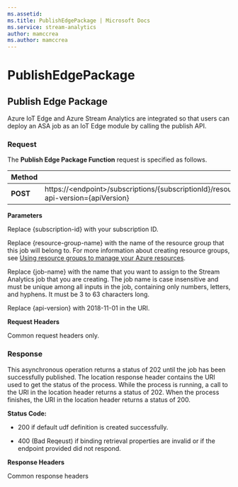 ```yaml
---
ms.assetid: 
ms.title: PublishEdgePackage | Microsoft Docs
ms.service: stream-analytics
author: mamccrea
ms.author: mamccrea
---
```


# PublishEdgePackage

## Publish Edge Package
  Azure IoT Edge and Azure Stream Analytics are integrated so that users can deploy an ASA job as an IoT Edge module by calling the publish API. 
  
### Request  
 The **Publish Edge Package Function** request is specified as follows.  
  
|Method|Request URI|  
|------------|-----------------|  
|**POST**|https://<endpoint\>/subscriptions/{subscriptionId}/resourceGroups/{resourceGroupName}/providers/Microsoft.StreamAnalytics/streamingjobs/{jobName}/publishedgepackage?api-version={apiVersion}|  
  
 **Parameters**  
  
 Replace {subscription-id} with your subscription ID.  
  
 Replace {resource-group-name} with the name of the resource group that this job will belong to. For more information about creating resource groups, see [Using resource groups to manage your Azure resources](https://azure.microsoft.com/documentation/articles/azure-preview-portal-using-resource-groups/). 
  
 Replace {job-name} with the name that you want to assign to the Stream Analytics job that you are creating. The job name is case insensitive and must be unique among all inputs in the job, containing only numbers, letters, and hyphens. It must be 3 to 63 characters long.
  
 Replace {api-version} with 2018-11-01 in the URI.  
  
 **Request Headers**  
  
 Common request headers only.  
  
### Response  
  This asynchronous operation returns a status of 202 until the job has been successfully published. The location response header contains the URI used to get the status of the process. While the process is running, a call to the URI in the location header returns a status of 202. When the process finishes, the URI in the location header returns a status of 200.

**Status Code:**  
  
   - 200 if default udf definition is created successfully.  
  
   - 400 (Bad Reqeust) if binding retrieval properties are invalid or if the endpoint provided did not respond.  
  
**Response Headers**  
  
 Common response headers  
  
  
